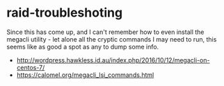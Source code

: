# raid-troubleshoting

Since this has come up, and I can't remember how to even install the megacli utility - let alone all the cryptic commands I may need to run, this seems like as good a spot as any to dump some info.


* http://wordpress.hawkless.id.au/index.php/2016/10/12/megacli-on-centos-7/
* https://calomel.org/megacli_lsi_commands.html
